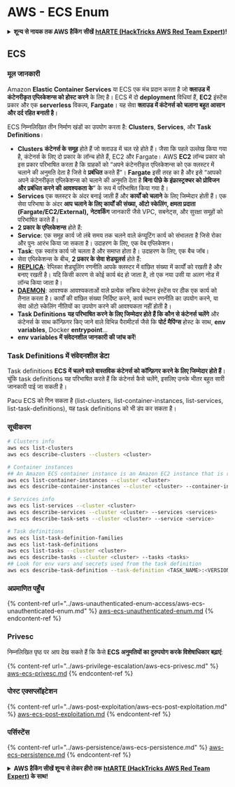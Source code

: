 # AWS - ECS Enum

<details>

<summary><strong>शून्य से नायक तक AWS हैकिंग सीखें</strong> <a href="https://training.hacktricks.xyz/courses/arte"><strong>htARTE (HackTricks AWS Red Team Expert)</strong></a><strong>!</strong></summary>

HackTricks का समर्थन करने के अन्य तरीके:

* यदि आप चाहते हैं कि आपकी **कंपनी का विज्ञापन HackTricks में दिखाई दे** या **HackTricks को PDF में डाउनलोड करें**, तो [**सब्सक्रिप्शन प्लान्स**](https://github.com/sponsors/carlospolop) देखें!
* [**आधिकारिक PEASS & HackTricks स्वैग प्राप्त करें**](https://peass.creator-spring.com)
* [**The PEASS Family**](https://opensea.io/collection/the-peass-family) की खोज करें, हमारा विशेष [**NFTs**](https://opensea.io/collection/the-peass-family) संग्रह
* 💬 [**Discord group**](https://discord.gg/hRep4RUj7f) में **शामिल हों** या [**telegram group**](https://t.me/peass) या **Twitter** पर 🐦 [**@carlospolopm**](https://twitter.com/carlospolopm) को **फॉलो करें**.
* **HackTricks** के [**github repos**](https://github.com/carlospolop/hacktricks) और [**HackTricks Cloud**](https://github.com/carlospolop/hacktricks-cloud) में PRs सबमिट करके अपनी हैकिंग ट्रिक्स साझा करें.

</details>

## ECS

### मूल जानकारी

Amazon **Elastic Container Services** या ECS एक मंच प्रदान करता है जो **क्लाउड में कंटेनरीकृत एप्लिकेशन्स को होस्ट करने** के लिए है। ECS में दो **deployment** विधियां हैं, **EC2** इंस्टेंस प्रकार और एक **serverless** विकल्प, **Fargate**। यह सेवा **क्लाउड में कंटेनर्स को चलाना बहुत आसान और दर्द रहित बनाती है**।

ECS निम्नलिखित तीन निर्माण खंडों का उपयोग करता है: **Clusters**, **Services**, और **Task Definitions**।

* **Clusters** **कंटेनर्स के समूह** होते हैं जो क्लाउड में चल रहे होते हैं। जैसा कि पहले उल्लेख किया गया है, कंटेनर्स के लिए दो प्रकार के लॉन्च होते हैं, EC2 और Fargate। AWS **EC2** लॉन्च प्रकार को इस प्रकार परिभाषित करता है कि ग्राहकों को “अपने कंटेनरीकृत एप्लिकेशन्स को एक क्लस्टर में चलाने की अनुमति देता है जिसे वे **प्रबंधित** करते हैं”। **Fargate** इसी तरह का है और इसे “आपको अपने कंटेनरीकृत एप्लिकेशन्स को चलाने की अनुमति देता है **बिना पीछे के इंफ्रास्ट्रक्चर को प्रोविजन और प्रबंधित करने की आवश्यकता के**” के रूप में परिभाषित किया गया है।
* **Services** एक क्लस्टर के अंदर बनाई जाती हैं और **कार्यों को चलाने** के लिए जिम्मेदार होती हैं। एक सेवा परिभाषा के अंदर **आप चलाने के लिए कार्यों की संख्या, ऑटो स्केलिंग, क्षमता प्रदाता (Fargate/EC2/External),** **नेटवर्किंग** जानकारी जैसे VPC, सबनेट्स, और सुरक्षा समूहों को परिभाषित करते हैं।
* **2 प्रकार के एप्लिकेशन्स** होते हैं:
* **Service**: एक समूह कार्य जो लंबे समय तक चलने वाले कंप्यूटिंग कार्य को संभालता है जिसे रोका और पुनः आरंभ किया जा सकता है। उदाहरण के लिए, एक वेब एप्लिकेशन।
* **Task**: एक स्वतंत्र कार्य जो चलता है और समाप्त होता है। उदाहरण के लिए, एक बैच जॉब।
* सेवा एप्लिकेशन्स के बीच, **2 प्रकार के सेवा शेड्यूलर्स** होते हैं:
* [**REPLICA**](https://docs.aws.amazon.com/AmazonECS/latest/developerguide/ecs\_services.html): रेप्लिका शेड्यूलिंग रणनीति आपके क्लस्टर में वांछित संख्या में कार्यों को रखती है और बनाए रखती है। यदि किसी कारण से कोई कार्य बंद हो जाता है, तो एक नया उसी या अलग नोड में लॉन्च किया जाता है।
* [**DAEMON**](https://docs.aws.amazon.com/AmazonECS/latest/developerguide/ecs\_services.html): आवश्यक आवश्यकताओं वाले प्रत्येक सक्रिय कंटेनर इंस्टेंस पर ठीक एक कार्य को तैनात करता है। कार्यों की वांछित संख्या निर्दिष्ट करने, कार्य स्थान रणनीति का उपयोग करने, या सेवा ऑटो स्केलिंग नीतियों का उपयोग करने की आवश्यकता नहीं होती है।
* **Task Definitions** **यह परिभाषित करने के लिए जिम्मेदार होते हैं कि कौन से कंटेनर्स चलेंगे** और कंटेनर्स के साथ कॉन्फ़िगर किए जाने वाले विभिन्न पैरामीटर्स जैसे कि **पोर्ट मैपिंग्स** होस्ट के साथ, **env variables**, Docker **entrypoint**...
* **env variables में संवेदनशील जानकारी की जांच करें**!

### Task Definitions में संवेदनशील डेटा

Task definitions **ECS में चलने वाले वास्तविक कंटेनर्स को कॉन्फ़िगर करने के लिए जिम्मेदार होते हैं**। चूंकि task definitions यह परिभाषित करते हैं कि कंटेनर्स कैसे चलेंगे, इसलिए उनके भीतर बहुत सारी जानकारी पाई जा सकती है।

Pacu ECS को गिन सकता है (list-clusters, list-container-instances, list-services, list-task-definitions), यह task definitions को भी डंप कर सकता है।

### सूचीकरण
```bash
# Clusters info
aws ecs list-clusters
aws ecs describe-clusters --clusters <cluster>

# Container instances
## An Amazon ECS container instance is an Amazon EC2 instance that is running the Amazon ECS container agent and has been registered into an Amazon ECS cluster.
aws ecs list-container-instances --cluster <cluster>
aws ecs describe-container-instances --cluster <cluster> --container-instances <container_instance_arn>

# Services info
aws ecs list-services --cluster <cluster>
aws ecs describe-services --cluster <cluster> --services <services>
aws ecs describe-task-sets --cluster <cluster> --service <service>

# Task definitions
aws ecs list-task-definition-families
aws ecs list-task-definitions
aws ecs list-tasks --cluster <cluster>
aws ecs describe-tasks --cluster <cluster> --tasks <tasks>
## Look for env vars and secrets used from the task definition
aws ecs describe-task-definition --task-definition <TASK_NAME>:<VERSION>
```
### अप्रमाणित पहुँच

{% content-ref url="../aws-unauthenticated-enum-access/aws-ecs-unauthenticated-enum.md" %}
[aws-ecs-unauthenticated-enum.md](../aws-unauthenticated-enum-access/aws-ecs-unauthenticated-enum.md)
{% endcontent-ref %}

### Privesc

निम्नलिखित पृष्ठ पर आप देख सकते हैं कि कैसे **ECS अनुमतियों का दुरुपयोग करके विशेषाधिकार बढ़ाएं**:

{% content-ref url="../aws-privilege-escalation/aws-ecs-privesc.md" %}
[aws-ecs-privesc.md](../aws-privilege-escalation/aws-ecs-privesc.md)
{% endcontent-ref %}

### पोस्ट एक्सप्लॉइटेशन

{% content-ref url="../aws-post-exploitation/aws-ecs-post-exploitation.md" %}
[aws-ecs-post-exploitation.md](../aws-post-exploitation/aws-ecs-post-exploitation.md)
{% endcontent-ref %}

### पर्सिस्टेंस

{% content-ref url="../aws-persistence/aws-ecs-persistence.md" %}
[aws-ecs-persistence.md](../aws-persistence/aws-ecs-persistence.md)
{% endcontent-ref %}

<details>

<summary><strong>AWS हैकिंग सीखें शून्य से लेकर हीरो तक</strong> <a href="https://training.hacktricks.xyz/courses/arte"><strong>htARTE (HackTricks AWS Red Team Expert)</strong></a><strong> के साथ!</strong></summary>

HackTricks का समर्थन करने के अन्य तरीके:

* यदि आप चाहते हैं कि आपकी **कंपनी का विज्ञापन HackTricks में दिखाई दे** या **HackTricks को PDF में डाउनलोड करें**, तो [**सब्सक्रिप्शन प्लान्स**](https://github.com/sponsors/carlospolop) देखें!
* [**आधिकारिक PEASS & HackTricks स्वैग**](https://peass.creator-spring.com) प्राप्त करें
* [**The PEASS Family**](https://opensea.io/collection/the-peass-family) की खोज करें, हमारा विशेष [**NFTs**](https://opensea.io/collection/the-peass-family) संग्रह
* 💬 [**Discord group**](https://discord.gg/hRep4RUj7f) में **शामिल हों** या [**telegram group**](https://t.me/peass) में या **Twitter** पर 🐦 [**@carlospolopm**](https://twitter.com/carlospolopm) को **फॉलो** करें।
* **HackTricks** के [**github repos**](https://github.com/carlospolop/hacktricks) और [**HackTricks Cloud**](https://github.com/carlospolop/hacktricks-cloud) में PRs सबमिट करके अपनी हैकिंग ट्रिक्स साझा करें।

</details>
